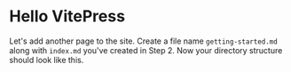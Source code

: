 # Hello VitePress

Let's add another page to the site. Create a file name `getting-started.md` along with `index.md` you've created in Step 2. Now your directory structure should look like this.